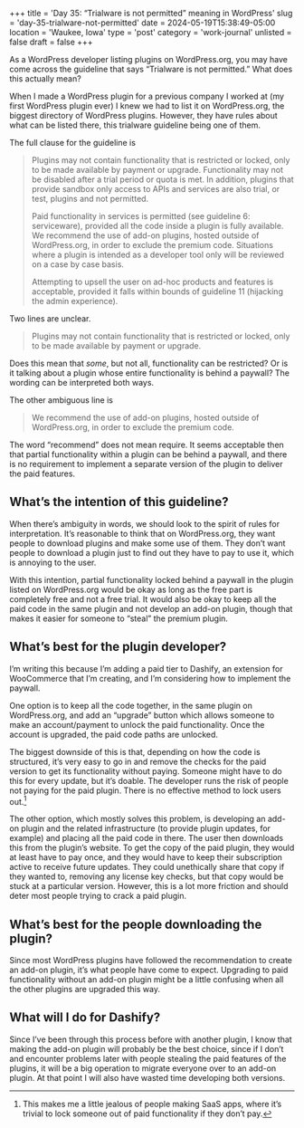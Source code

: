 +++
title = 'Day 35: “Trialware is not permitted” meaning in WordPress'
slug = 'day-35-trialware-not-permitted'
date = 2024-05-19T15:38:49-05:00
location = 'Waukee, Iowa'
type = 'post'
category = 'work-journal'
unlisted = false
draft = false
+++

As a WordPress developer listing plugins on WordPress.org, you may have come across the guideline that says “Trialware is not permitted.” What does this actually mean?

When I made a WordPress plugin for a previous company I worked at (my first WordPress plugin ever) I knew we had to list it on WordPress.org, the biggest directory of WordPress plugins. However, they have rules about what can be listed there, this trialware guideline being one of them.

The full clause for the guideline is

> Plugins may not contain functionality that is restricted or locked, only to be made available by payment or upgrade. Functionality may not be disabled after a trial period or quota is met. In addition, plugins that provide sandbox only access to APIs and services are also trial, or test, plugins and not permitted.
> 
> Paid functionality in services is permitted (see guideline 6: serviceware), provided all the code inside a plugin is fully available. We recommend the use of add-on plugins, hosted outside of WordPress.org, in order to exclude the premium code. Situations where a plugin is intended as a developer tool only will be reviewed on a case by case basis.
> 
> Attempting to upsell the user on ad-hoc products and features is acceptable, provided it falls within bounds of guideline 11 (hijacking the admin experience).

Two lines are unclear.

> Plugins may not contain functionality that is restricted or locked, only to be made available by payment or upgrade.

Does this mean that *some*, but not all, functionality can be restricted? Or is it talking about a plugin whose entire functionality is behind a paywall? The wording can be interpreted both ways.

The other ambiguous line is

> We recommend the use of add-on plugins, hosted outside of WordPress.org, in order to exclude the premium code.

The word “recommend” does not mean require. It seems acceptable then that partial functionality within a plugin can be behind a paywall, and there is no requirement to implement a separate version of the plugin to deliver the paid features.

## What’s the intention of this guideline?

When there’s ambiguity in words, we should look to the spirit of rules for interpretation. It’s reasonable to think that on WordPress.org, they want people to download plugins and make some use of them. They don’t want people to download a plugin just to find out they have to pay to use it, which is annoying to the user.

With this intention, partial functionality locked behind a paywall in the plugin listed on WordPress.org would be okay as long as the free part is completely free and not a free trial. It would also be okay to keep all the paid code in the same plugin and not develop an add-on plugin, though that makes it easier for someone to “steal” the premium plugin.

## What’s best for the plugin developer?

I’m writing this because I’m adding a paid tier to Dashify, an extension for WooCommerce that I’m creating, and I’m considering how to implement the paywall.

One option is to keep all the code together, in the same plugin on WordPress.org, and add an “upgrade” button which allows someone to make an account/payment to unlock the paid functionality. Once the account is upgraded, the paid code paths are unlocked.

The biggest downside of this is that, depending on how the code is structured, it’s very easy to go in and remove the checks for the paid version to get its functionality without paying. Someone might have to do this for every update, but it’s doable. The developer runs the risk of people not paying for the paid plugin. There is no effective method to lock users out.[^1]

[^1]: This makes me a little jealous of people making SaaS apps, where it’s trivial to lock someone out of paid functionality if they don’t pay.

The other option, which mostly solves this problem, is developing an add-on plugin and the related infrastructure (to provide plugin updates, for example) and placing all the paid code in there. The user then downloads this from the plugin’s website. To get the copy of the paid plugin, they would at least have to pay once, and they would have to keep their subscription active to receive future updates. They could unethically share that copy if they wanted to, removing any license key checks, but that copy would be stuck at a particular version. However, this is a lot more friction and should deter most people trying to crack a paid plugin.

## What’s best for the people downloading the plugin?

Since most WordPress plugins have followed the recommendation to create an add-on plugin, it’s what people have come to expect. Upgrading to paid functionality without an add-on plugin might be a little confusing when all the other plugins are upgraded this way.

## What will I do for Dashify?

Since I’ve been through this process before with another plugin, I know that making the add-on plugin will probably be the best choice, since if I don’t and encounter problems later with people stealing the paid features of the plugins, it will be a big operation to migrate everyone over to an add-on plugin. At that point I will also have wasted time developing both versions.
